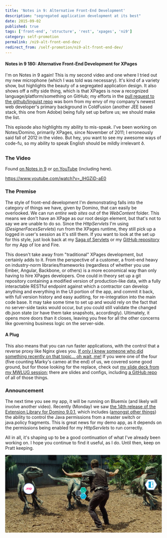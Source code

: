 ```yaml
---
title: 'Notes in 9: Alternative Front-End Development'
description: "segregated application development at its best"
date: 2015-09-02
published: true
tags: ['front-end', 'structure', 'rest', 'xpages', 'ni9']
category: self-promotion
permalink: /ni9-alt-front-end-dev/
redirect_from: /self-promotion/ni9-alt-front-end-dev/
---
```


#### Notes in 9 180: Alternative Front-End Development for XPages

I'm on Notes in 9 again! This is my second video and one where I tried out my new microphone (which I was told was necessary). It's kind of a variety show, but highlights the beauty of a segregated application design. It also shows off a nifty side thing, which is that XPages is now a recognized language/platform/something on GitHub; my efforts in the [pull request to the github/linguist repo](https://github.com/github/linguist/pull/2438) was born from my envy of my company's newest web developer's primary background in ColdFusion (another JEE based stack, this one from Adobe) being fully set up before us; we should make the list.

This episode also highlights my ability to mis-speak. I've been working on Notes/Domino, primarily XPages, since November of 2011; I erroneously said fall of 2012 in the video. But hey, you want to see my awesome ways of code-fu, so my ability to speak English should be mildly irrelevant ð.

### The Video

Found [on Notes in 9](https://www.notesin9.com/2015/09/01/notesin9-180-alternative-frontend-development-for-xpages/) or [on YouTube](https://www.youtube.com/watch?v=_lHGZiD-aE0) (including here).

https://www.youtube.com/watch?v=_lHGZiD-aE0

### The Premise

The style of front-end development I'm demonstrating falls into the category of things we have, given by Domino, that can easily be overlooked. We can run _entire web sites_ out of the _WebContent_ folder. This means we don't have an XPage as our root design element, but that's not to say we are unable to do so. Since the _HttpServlets_ I'm using (_DesignerFacesServlets_) run from the XPages runtime, they still pick up a logged in user's session as it's still them. If you want to look at the set up for this style, just look back at my [Saga of Servlets](/servlet-series/) or my [GitHub repository](https://github.com/edm00se/AnAppOfIceAndFire) for my App of Ice and Fire.

This doesn't take away from "traditional" XPages development, but certainly adds to it. From the perspective of a customer, a front-end heavy on industry-norm libraries/frameworks (regardless of whether you use Ember, Angular, Backbone, or others) is a more economical way than only having to hire XPages developers. One could in theory set up a git repository containing a modified version of production-like data, with a fully interactable RESTful endpoint against which a contractor can develop anything and everything in the UI portion of the app, and commit it back, with full version history and easy auditing, for re-integration into the main code base. It may take some time to set up and would rely on the fact that no server-side tasks would occur, but you could still validate the changed db.json state (or have them take snapshots, accordingly). Ultimately, it opens more doors than it closes, leaving you free for all the other concerns like governing business logic on the server-side.

#### A Plug

This also means that you can run faster applications, with the control that a reverse proxy like Nginx gives you. [If only I knew someone who did something recently on that topic... oh wait, me!](/self-promotion/mwlug-ad113-success/) If you were one of the four (five counting Marky's cameo at the end) of us, we covered some good ground, but for those looking for the replace, check out [my slide deck from my MWLUG session](https://www.slideshare.net/edm00se/ad113-speed-up-your-applications-w-nginx-and-pagespeed); there are slides and configs, including [a GitHub repo](https://github.com/edm00se/AD113-Speed-Up-Your-Apps-with-Nginx-and-PageSpeed) of all of those things.

### Announcement

The next time you see my app, it will be running on Bluemix (and likely will involve another video). Recently (Monday) we saw [the 14th release of the Extension Library for Domino 9.0.1](https://developer.ibm.com/bluemix/2015/09/01/xpages-runtime-update/), which includes ([amongst other things](https://twitter.com/Gidgerby/status/638509939141537792)) the ability to control the Java permissions from a master switch or java.policy fragments. This is great news for my demo app, as it depends on the permissions being enabled for my _HttpServlets_ to run correctly.

All in all, it's shaping up to be a good continuation of what I've already been working on. I hope you continue to find it useful, as I do. Until then, keep on Pratt keeping.

![Pratt keeping from Jurassic World, modified to reflect Domino, XPages runtime, and bluemix icons overlayed on top of the three velociraptors](./images/XPagesOnBluemix_PrattKeeping.png)
